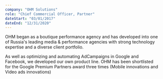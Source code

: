```yaml
---
company: "OHM Solutions"
role: "Chief Commercial Officer, Partner"
dateStart: "03/01/2017"
dateEnd: "12/31/2020"
---
```


OHM began as a boutique performance agency and has developed into one of Russia's leading media & performance agencies with strong technology expertise and a diverse client portfolio.

As well as optimizing and automating AdCampaigns in Google and Facebook, we developed our own product line. OHM has been shortlisted for the Google Premium Partners award three times (Mobile innovations and Video ads innovations)
